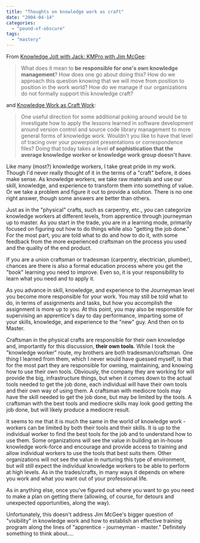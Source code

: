```yaml
---
title: "Thoughts on knowledge work as craft"
date: "2004-04-14"
categories: 
  - "pound-of-obscure"
tags: 
  - "mastery"
---
```


From [Knowledge Jolt with Jack: KMPro with Jim McGee](http://jackvinson.com/archives/002804.html):

> What does it mean to **be responsible for one's own knowledge management**? How does one go about doing this? How do we approach this question knowing that we will move from position to position in the work world? How do we manage if our organizations do not formally support this knowledge craft?

and [Knowledge Work as Craft Work](http://www.mcgeesmusings.net/stories/2002/03/21/KnowledgeWorkAsCraft.html):

> One useful direction for some additional poking around would be to investigate how to apply the lessons learned in software development around version control and source code library management to more general forms of knowledge work. Wouldn't you like to have that level of tracing over your powerpoint presentations or correspondence files? Doing that today takes a level **of sophistication that the average knowledge worker or knowledge work group doesn't have**.

Like many (most?) knowledge workers, I take great pride in my work. Though I'd never really thought of it in the terms of a "craft" before, it does make sense. As knowledge workers, we take raw materials and use our skill, knowledge, and experience to transform them into something of value. Or we take a problem and figure it out to provide a solution. There is no one right answer, though some answers are better than others.  
  
Just as in the "physical" crafts, such as carpentry, etc., you can categorize knowledge workers at different levels, from apprentice through journeyman up to master. As you start in the trade, you are in a learning mode, primarily focused on figuring out how to do things while also "getting the job done." For the most part, you are told what to do and how to do it, with some feedback from the more experienced craftsman on the process you used and the quality of the end product.  
  
If you are a union craftsman or tradesman (carpentry, electrician, plumber), chances are there is also a formal education process where you get the "book" learning you need to improve. Even so, it is your responsibility to learn what you need and to apply it.  
  
As you advance in skill, knowledge, and experience to the Journeyman level you become more responsible for your work. You may still be told what to do, in terms of assignments and tasks, but how you accomplish the assignment is more up to you. At this point, you may also be responsible for supervising an apprentice's day to day performance, imparting some of your skills, knowledge, and experience to the "new" guy. And then on to Master.  
  
Craftsman in the physical crafts are responsible for their own knowledge and, importantly for this discussion, **their own tools**. While I took the "knowledge worker" route, my brothers are both tradesman/craftsman. One thing I learned from them, which I never would have guessed myself, is that for the most part they are responsible for owning, maintaining, and knowing how to use their own tools. Obviously, the company they are working for will provide the big, infrastructure things, but when it comes down to the actual tools needed to get the job done, each individual will have their own tools and their own way of using them. A craftsman with mediocre tools may have the skill needed to get the job done, but may be limited by the tools. A craftsman with the best tools and mediocre skills may look good getting the job done, but will likely produce a mediocre result.  
  
It seems to me that it is much the same in the world of knowledge work - workers can be limited by both their tools and their skills. It is up to the individual worker to find the best tools for the job and to understand how to use them. Some organizations will see the value in building an in-house knowledge work-force and encourage and provide access to training and allow individual workers to use the tools that best suits them. Other organizations will not see the value in nurturing this type of environment, but will still expect the individual knowledge workers to be able to perform at high levels. As in the trades/crafts, in many ways it depends on where you work and what you want out of your professional life.  
  
As in anything else, once you've figured out where you want to go you need to make a plan on getting there (allowing, of course, for detours and unexpected opportunities, along the way).  
  
Unfortunately, this doesn't address Jim McGee's bigger question of "visibility" in knowledge work and how to establish an effective training program along the lines of "apprentice - journeyman - master." Definitely something to think about....
